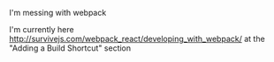 I'm messing with webpack

I'm currently here http://survivejs.com/webpack_react/developing_with_webpack/
at the "Adding a Build Shortcut" section